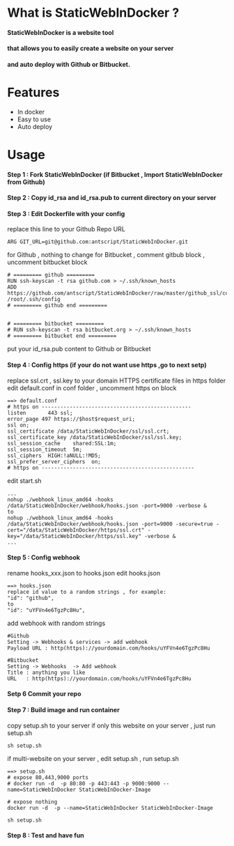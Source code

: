 # What is StaticWebInDocker ?
#### StaticWebInDocker is a website tool

#### that allows you to easily create a website on your server

#### and auto deploy with Github or Bitbucket.

# Features
* In docker
* Easy to use
* Auto deploy

# Usage
#### Step 1 : Fork  StaticWebInDocker (if Bitbucket , Import StaticWebInDocker from Github)
#### Step 2 : Copy id_rsa and id_rsa.pub to current directory on your server
#### Step 3 : Edit Dockerfile with your config
replace this line to your Github Repo URL

```
ARG GIT_URL=git@github.com:antscript/StaticWebInDocker.git
```
for Github , nothing to change
for Bitbucket , comment gitbub block , uncomment bitbucket block

```
# ========= github =========
RUN ssh-keyscan -t rsa github.com > ~/.ssh/known_hosts
ADD https://github.com/antscript/StaticWebInDocker/raw/master/github_ssl/config /root/.ssh/config
# ========= github end =========


# ========= bitbucket =========
# RUN ssh-keyscan -t rsa bitbucket.org > ~/.ssh/known_hosts
# ========= bitbucket end =========
```
put your id_rsa.pub content to Github or Bitbucket
#### Step 4 : Config https (if your do not want use https ,go to next setp)
replace ssl.crt , ssl.key to your domain HTTPS certificate files in https folder
edit default.conf in conf folder , uncomment https on block

```
==> default.conf
# https on ------------------------------------------------
listen       443 ssl;
error_page 497 https://$host$request_uri;
ssl on;
ssl_certificate /data/StaticWebInDocker/ssl/ssl.crt;
ssl_certificate_key /data/StaticWebInDocker/ssl/ssl.key;
ssl_session_cache    shared:SSL:1m;
ssl_session_timeout  5m;
ssl_ciphers  HIGH:!aNULL:!MD5;
ssl_prefer_server_ciphers  on;
# https on -------------------------------------------------
```
edit start.sh

```
...
nohup ./webhook_linux_amd64 -hooks /data/StaticWebInDocker/webhook/hooks.json -port=9000 -verbose &
to
nohup ./webhook_linux_amd64 -hooks /data/StaticWebInDocker/webhook/hooks.json -port=9000 -secure=true -cert="/data/StaticWebInDocker/https/ssl.crt" -key="/data/StaticWebInDocker/https/ssl.key" -verbose &
...
```
#### Step 5 : Config webhook
rename hooks_xxx.json to hooks.json
edit hooks.json

```
==> hooks.json
replace id value to a random strings , for example:
"id": "github",
to
"id": "uYFVn4e6TgzPc8Hu",
```
add webhook with random strings

```
#Github  
Setting -> Webhooks & services -> add webhook
Payload URL : http(https)://yourdomain.com/hooks/uYFVn4e6TgzPc8Hu
```
```
#Bitbucket  
Setting -> Webhooks  -> Add webhook
Title : anything you like
URL   : http(https)://yourdomain.com/hooks/uYFVn4e6TgzPc8Hu
```
#### Setp 6 Commit your repo
#### Step 7 : Build image and run container
copy setup.sh to your server
if only this website on your server , just run setup.sh 

```
sh setup.sh
```
if multi-website on your server , edit setup.sh , run setup.sh

```
==> setup.sh
# expose 80,443,9000 ports
# docker run -d  -p 80:80 -p 443:443 -p 9000:9000 --name=StaticWebInDocker StaticWebInDocker-Image

# expose nothing
docker run -d  -p --name=StaticWebInDocker StaticWebInDocker-Image
```

```
sh setup.sh
```
#### Step 8 : Test and have fun